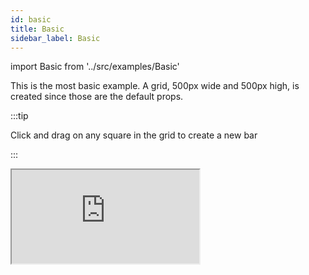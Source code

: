 ```yaml
---
id: basic
title: Basic
sidebar_label: Basic
---
```


import Basic from '../src/examples/Basic'

This is the most basic example.
A grid, 500px wide and 500px high, is created since those are the default props.

:::tip

Click and drag on any square in the grid to create a new bar

:::

<iframe
  src="https://codesandbox.io/embed/gracious-leaf-3ryy4?fontsize=14&hidenavigation=1&theme=dark&view=preview"
  style={{
    width: "100%",
    height: 600,
    border: 0,
    borderRadius: 4,
    
    overflow: "hidden"
  }}
  title="gracious-leaf-3ryy4"
  allow="accelerometer; ambient-light-sensor; camera; encrypted-media; geolocation; gyroscope; hid; microphone; midi; payment; usb; vr; xr-spatial-tracking"
  sandbox="allow-forms allow-modals allow-popups allow-presentation allow-same-origin allow-scripts"
/>


### The code

``` jsx
import React from 'react'
import styles from './basicexamples.module.css'
import Reserver, 
{ Bar, 
useReserver,
reserverReducer,
createBar, 
getPosition, 
resizeBars } from 'react-reserver'

export default function Basic(props) {
    const { bars, addBar, setBars } = useReserver(reserverReducer, [])    
    return <Reserver 
    cellClassName={styles.row_cell}
        mouseDownCell={(props) => {
            const newbar = createBar(props.dimension, props.cell);
            addBar(newbar)
        }}
        mouseEnterCell={(props) => {
            const nBars = resizeBars(bars, props)
            setBars(nBars)
        }}
        mouseUpCell={() => {  
            const dBars = bars.map((bar) => {
                if (bar.editing) {
                    return { ...bar, editing: false }
                }
                return bar;
            })
            setBars(dBars)
        }}
    >
        {
            bars.map((bar) => {
            return <Bar 
            key={bar.id}
             {...bar} 
            style={{ ...getPosition(bar.row, bar.column, bar.dimension) }} /> })
        }
    </Reserver>
}
```

```css
.row_cell {
    border: 1px solid #eaeaea;
    color: hsl(0, 0%, 0%);
    box-sizing: border-box;
    cursor: pointer;
    display: inline-block;
    position: relative;
    align-items: center;
    justify-content: center;
    z-index: 1;
    background: white;
}
```

So whats going on here?
In order to allow you to control the state of Reserver we use a reducer

``` jsx
 const { bars, addBar, setBars } = useReserver(reserverReducer, [])   
```

**useReserver** is a hook. 
**reserverReducer** is a reducer. 

The hook returns:

* **bars** which is an array of objects representing the bars 
* **addBar** a function which takes a single object to add to the array 
* **setBars** a function which sets all the bars

*There are more functions returned from the hook. We will start with these.*

``` jsx
mouseDownCell={(props) => {
            const newbar = createBar(props.dimension, props.cell);
            addBar(newbar)
        }}
```

[mouseDownCell](/docs/reserver#mousedowncell) is the onMouseDown for all the cells.
The **props** parameter receives the [dimension](/docs/reserver#dimension) of the cell and the location in the object cell

```json 
cell: { row: r, column: c }
 

``` 

The object's **dimension** and **cell** get passed to the function [createBar](/docs/helpers#createbar)

**createBar** is a helper function that takes dimension and cell as arguments and returns an object containing 
a new id, the dimension, editing as a boolean set to true, the location which is the cell.
All these get passed as props into the bar and are necessary as basic properties for the bars array. 

**addBar** is a function that takes an object representing bar and adds it to the array bars.

``` jsx
    mouseEnterCell={(props) => {
            const nBars = resizeBar(bars, props)
            setBars(nBars)
        }}
```

[mouseEnterCell](/docs/reserver#mouseentercell) takes a function that runs when the mouse enters a cell

[resizeBar](/docs/helpers#resizebars) is a function that takes all bars and the props and calculates the new size of the bars that have the property editing = true. 

``` jsx
   mouseUpCell={() => {  
            const dBars = bars.map((bar) => {
                if (bar.editing) {
                    return { ...bar, editing: false }
                }
                return bar;
            })
            setBars(dBars)
        }}
```

[mouseUpCell](/docs/reserver#mouseupcell) takes a function that runs on mouse up on a cell
Here, the bars are mapped over and all the edited bars that have true on **editing** becomes false. 
The other option is to just use [finishEditingBars](/docs/helpers#finisheditingbars)

``` jsx
     {
            bars.map((bar) => {
            return <Bar 
            key={bar.id}
             {...bar} 
            style={{ ...getPosition(bar.row, bar.column, bar.dimension) }} /> })
        }
```

The children of the Reserver component are an array of the component Bar.

[getPosition](/docs/helpers#getposition) is a helper function that takes the row, column and dimension and calculates the absolute position (top and left) of the bar and passes it into style. 

[cellClassName](/docs/reserver#cellclassname) is the className that is passed to all cells. by default it is empty so if you dont add a style it will be invisible

That's it! Thats the most basic code that allows you to run the example. 

:::caution
This is not the best way to use Reserver. Its only an example to simplify the process of getting started. 
:::

:::tip
Go to Basic++ to see a more robust example of how to use Reserver
:::
